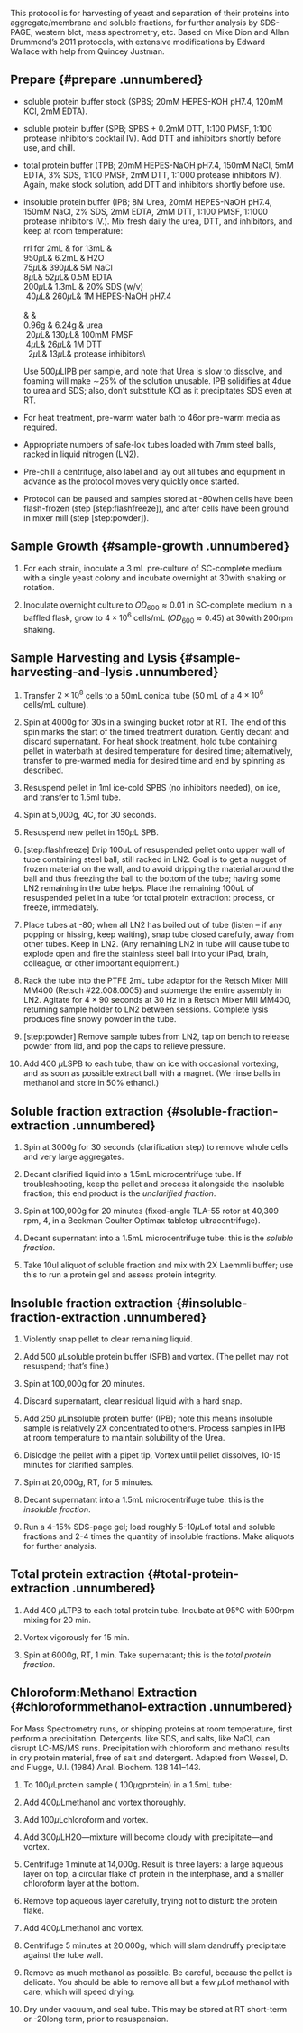 This protocol is for harvesting of yeast and separation of their
proteins into aggregate/membrane and soluble fractions, for further
analysis by SDS-PAGE, western blot, mass spectrometry, etc. Based on
Mike Dion and Allan Drummond’s 2011 protocols, with extensive
modifications by Edward Wallace with help from Quincey Justman.

Prepare {#prepare .unnumbered}
-------

-   soluble protein buffer stock (SPBS; 20mM HEPES-KOH pH7.4, 120mM KCl, 2mM
    EDTA).

-   soluble protein buffer (SPB; SPBS + 0.2mM DTT, 
    1:100 PMSF, 1:100 protease inhibitors cocktail IV).
    Add DTT and inhibitors shortly before use, and chill.

-   total protein buffer (TPB; 20mM HEPES-NaOH pH7.4, 150mM NaCl, 5mM
    EDTA, 3% SDS, 1:100 PMSF, 2mM DTT, 1:1000 protease inhibitors IV).
    Again, make stock solution, add DTT and inhibitors shortly before use.

-   insoluble protein buffer (IPB; 8M Urea, 20mM HEPES-NaOH pH7.4, 150mM
    NaCl, 2% SDS, 2mM EDTA, 2mM DTT, 1:100 PMSF, 1:1000 protease
    inhibitors IV.). Mix fresh daily the urea, DTT, and inhibitors, and
    keep at room temperature:

    <span>rrl</span> for 2mL & for 13mL &\
    950<span>$\mu$L</span>& 6.2mL & H2O\
    75<span>$\mu$L</span>& 390<span>$\mu$L</span>& 5M NaCl\
    8<span>$\mu$L</span>& 52<span>$\mu$L</span>& 0.5M EDTA\
    200<span>$\mu$L</span>& 1.3mL & 20% SDS (w/v)\
     40<span>$\mu$L</span>& 260<span>$\mu$L</span>& 1M HEPES-NaOH pH7.4\
    \
     & &\
    0.96g & 6.24g & urea\
     20<span>$\mu$L</span>& 130<span>$\mu$L</span>& 100mM PMSF\
     4<span>$\mu$L</span>& 26<span>$\mu$L</span>& 1M DTT\
      2<span>$\mu$L</span>& 13<span>$\mu$L</span>& protease inhibitors\

    Use 500<span>$\mu$L</span>IPB per sample, and note that Urea is slow
    to dissolve, and foaming will make $\sim$25% of the
    solution unusable. IPB solidifies at 4due to urea and SDS; also,
    don’t substitute KCl as it precipitates SDS even at RT.

-   For heat treatment, pre-warm water bath to 46or pre-warm media
    as required.

-   Appropriate numbers of safe-lok tubes loaded with 7mm steel balls,
    racked in liquid nitrogen (LN2).

-   Pre-chill a centrifuge, also label and lay out all tubes and
    equipment in advance as the protocol moves very quickly
    once started.

-   Protocol can be paused and samples stored at -80when cells have been
    flash-frozen (step \[step:flashfreeze\]), and after cells have been
    ground in mixer mill (step \[step:powder\]).

Sample Growth {#sample-growth .unnumbered}
-------------

1.  For each strain, inoculate a 3 mL pre-culture of SC-complete medium
    with a single yeast colony and incubate overnight at 30with shaking
    or rotation.

2.  Inoculate overnight culture to $OD_{600} \approx 0.01$ in
    SC-complete medium in a baffled flask, grow to $4 \times 10^6$
    cells/mL ($OD_{600} \approx 0.45$) at 30with 200rpm shaking.

Sample Harvesting and Lysis {#sample-harvesting-and-lysis .unnumbered}
---------------------------

1.  Transfer $2 \times 10^8$ cells to a 50mL conical tube (50 mL of a
    $4 \times 10^6$ cells/mL culture).

2.  Spin at 4000g for 30s in a swinging bucket rotor at RT. The end of
    this spin marks the start of the timed treatment duration. Gently
    decant and discard supernatant. For heat shock treatment, hold tube
    containing pellet in waterbath at desired temperature for desired
    time; alternatively, transfer to pre-warmed media for desired time
    and end by spinning as described.

3.  Resuspend pellet in 1ml ice-cold SPBS (no inhibitors needed), on ice, 
    and transfer to 1.5ml tube.

4.  Spin at 5,000g, 4C, for 30 seconds.

5.  Resuspend new pellet in 150<span>$\mu$L</span> SPB.

6.  \[step:flashfreeze\] Drip 100uL of resuspended pellet onto upper
    wall of tube containing steel ball, still racked in LN2. Goal is to
    get a nugget of frozen material on the wall, and to avoid dripping
    the material around the ball and thus freezing the ball to the
    bottom of the tube; having some LN2 remaining in the tube helps.
    Place the remaining 100uL of resuspended pellet in a tube for total
    protein extraction: process, or freeze, immediately.

7.  Place tubes at -80; when all LN2 has boiled out of tube (listen – if
    any popping or hissing, keep waiting), snap tube closed carefully,
    away from other tubes. Keep in LN2. (Any remaining LN2 in tube will
    cause tube to explode open and fire the stainless steel ball into
    your iPad, brain, colleague, or other important equipment.)

8.  Rack the tube into the PTFE 2mL tube adaptor for the Retsch Mixer
    Mill MM400 (Retsch \#22.008.0005) and submerge the entire assembly
    in LN2. Agitate for $4\times 90$ seconds at 30 Hz in a Retsch Mixer
    Mill MM400, returning sample holder to LN2 between sessions.
    Complete lysis produces fine snowy powder in the tube.

9.  \[step:powder\] Remove sample tubes from LN2, tap on bench to
    release powder from lid, and pop the caps to relieve pressure.

10. Add 400 <span>$\mu$L</span>SPB to each tube, thaw on ice with
    occasional vortexing, and as soon as possible extract ball with
    a magnet. (We rinse balls in methanol and store in 50% ethanol.)

Soluble fraction extraction {#soluble-fraction-extraction .unnumbered}
---------------------------

1.  Spin at 3000g for 30 seconds (clarification step) to remove whole
    cells and very large aggregates.

2.  Decant clarified liquid into a 1.5mL microcentrifuge tube. If
    troubleshooting, keep the pellet and process it alongside the
    insoluble fraction; this end product is the *unclarified fraction*.

3.  Spin at 100,000g for 20 minutes (fixed-angle TLA-55 rotor at 40,309
    rpm, 4, in a Beckman Coulter Optimax tabletop ultracentrifuge).

4.  Decant supernatant into a 1.5mL microcentrifuge tube: this is the
    *soluble fraction*.

5.  Take 10ul aliquot of soluble fraction and mix with 2X Laemmli
    buffer; use this to run a protein gel and assess protein integrity.

Insoluble fraction extraction {#insoluble-fraction-extraction .unnumbered}
-----------------------------

1.  Violently snap pellet to clear remaining liquid.

2.  Add 500 <span>$\mu$L</span>soluble protein buffer (SPB) and vortex.
    (The pellet may not resuspend; that’s fine.)

3.  Spin at 100,000g for 20 minutes.

4.  Discard supernatant, clear residual liquid with a hard snap.

5.  Add 250 <span>$\mu$L</span>insoluble protein buffer (IPB); note this
    means insoluble sample is relatively 2X concentrated to others.
    Process samples in IPB at room temperature to maintain solubility of
    the Urea.

6.  Dislodge the pellet with a pipet tip, Vortex until pellet dissolves,
    10-15 minutes for clarified samples.

7.  Spin at 20,000g, RT, for 5 minutes.

8.  Decant supernatant into a 1.5mL microcentrifuge tube: this is the
    *insoluble fraction*.

9.  Run a 4-15% SDS-page gel; load roughly 5-10<span>$\mu$L</span>of
    total and soluble fractions and 2-4 times the quantity of
    insoluble fractions. Make aliquots for further analysis.

Total protein extraction {#total-protein-extraction .unnumbered}
------------------------

1.  Add 400 <span>$\mu$L</span>TPB to each total protein tube. Incubate
    at 95°C with 500rpm mixing for 20 min.

2.  Vortex vigorously for 15 min.

3.  Spin at 6000g, RT, 1 min. Take supernatant; this is the *total
    protein fraction*.

Chloroform:Methanol Extraction {#chloroformmethanol-extraction .unnumbered}
------------------------------

For Mass Spectrometry runs, or shipping proteins at room temperature,
first perform a precipitation. Detergents, like SDS, and salts, like
NaCl, can disrupt LC-MS/MS runs. Precipitation with chloroform and
methanol results in dry protein material, free of salt and detergent.
Adapted from Wessel, D. and Flugge, U.I. (1984) Anal. Biochem. 138
141–143.

1.  To 100<span>$\mu$L</span>protein sample
    ( 100<span>$\mu$g</span>protein) in a 1.5mL tube:

2.  Add 400<span>$\mu$L</span>methanol and vortex thoroughly.

3.  Add 100<span>$\mu$L</span>chloroform and vortex.

4.  Add 300<span>$\mu$L</span>H2O—mixture will become cloudy with
    precipitate—and vortex.

5.  Centrifuge 1 minute at 14,000g. Result is three layers: a large
    aqueous layer on top, a circular flake of protein in the interphase,
    and a smaller chloroform layer at the bottom.

6.  Remove top aqueous layer carefully, trying not to disturb the
    protein flake.

7.  Add 400<span>$\mu$L</span>methanol and vortex.

8.  Centrifuge 5 minutes at 20,000g, which will slam dandruffy
    precipitate against the tube wall.

9.  Remove as much methanol as possible. Be careful, because the pellet
    is delicate. You should be able to remove all but a few
    <span>$\mu$L</span>of methanol with care, which will speed drying.

10. Dry under vacuum, and seal tube. This may be stored at RT short-term
    or -20long term, prior to resuspension.


